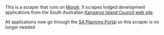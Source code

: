 This is a scraper that runs on [Morph](https://morph.io).  It scrapes lodged development applications from the South Australian [Kangaroo Island Council web site](https://www.kangarooisland.sa.gov.au).

All applications now go through the [SA Planning Portal](https://github.com/planningalerts-scrapers/saplanningportal) so this scraper is no longer needed
